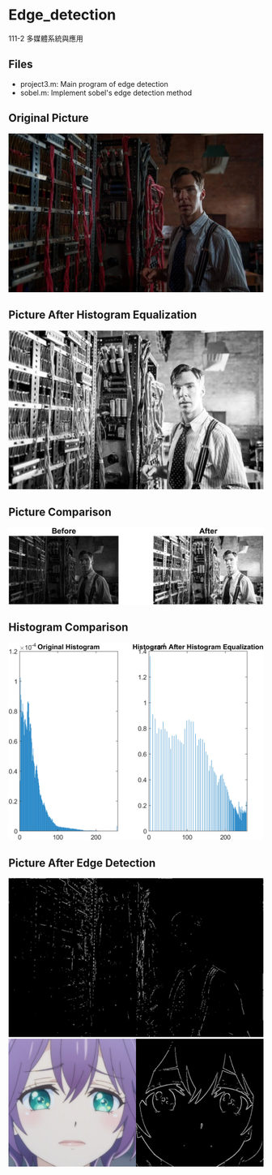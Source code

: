 # Edge_detection
111-2 多媒體系統與應用
## Files
* project3.m: Main program of edge detection
* sobel.m: Implement sobel's edge detection method

## Original Picture
![Histogram+Edge.bpm](https://github.com/disneyyy/Edge_detection/blob/main/Histogram%2BEdge.bmp)  
## Picture After Histogram Equalization
![Histogram+Edge.bpm](https://github.com/disneyyy/Edge_detection/blob/main/Picture_Histogram_Equalization.png)  
## Picture Comparison
![Histogram+Edge.bpm](https://github.com/disneyyy/Edge_detection/blob/main/Picture_Comparison.png)  
## Histogram Comparison
![Histogram+Edge.bpm](https://github.com/disneyyy/Edge_detection/blob/main/Histogram_Comparison.png)  
## Picture After Edge Detection
![Histogram+Edge.bpm](https://github.com/disneyyy/Edge_detection/blob/main/Edge_Detection_eq.png)  
![Histogram+Edge.bpm](https://github.com/disneyyy/Edge_detection/blob/main/Toyama_Nao.png)  
